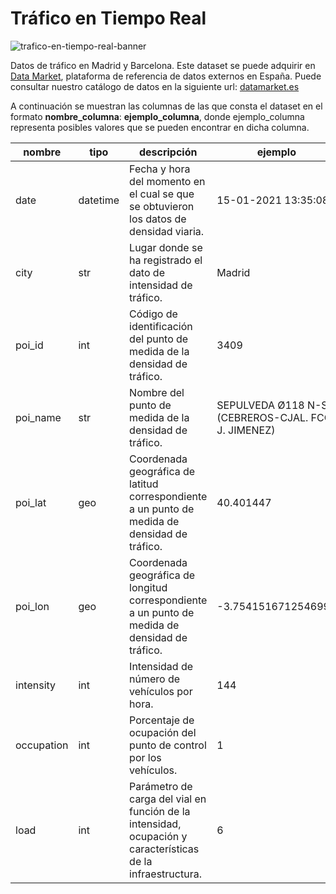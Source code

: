 # Tráfico en Tiempo Real

![trafico-en-tiempo-real-banner](https://datamarket.es/static/core/img/banners/trafico-en-tiempo-real-banner.png)

Datos de tráfico en Madrid y Barcelona. Este dataset se puede adquirir en [Data Market](https://datamarket.es/#trafico-en-tiempo-real-dataset), plataforma de referencia de datos externos en España. Puede consultar nuestro catálogo de datos en la siguiente url: [datamarket.es](https://datamarket.es/)

A continuación se muestran las columnas de las que consta el dataset en el formato __nombre_columna__: __ejemplo_columna__, donde ejemplo_columna representa posibles valores que se pueden encontrar en dicha columna.

| nombre     | tipo     | descripción                                                                                                 | ejemplo                                             |
|------------|----------|-------------------------------------------------------------------------------------------------------------|-----------------------------------------------------|
| date       | datetime | Fecha y hora del momento en el cual se que se obtuvieron los datos de densidad viaria.                      | 15-01-2021 13:35:08                                 |
| city       | str      | Lugar donde se ha registrado el dato de intensidad de tráfico.                                              | Madrid                                              |
| poi_id     | int      | Código de identificación del punto de medida de la densidad de tráfico.                                     | 3409                                                |
| poi_name   | str      | Nombre del punto de medida de la densidad de tráfico.                                                       | SEPULVEDA Ø118 N-S (CEBREROS-CJAL. FCO. J. JIMENEZ) |
| poi_lat    | geo      | Coordenada geográfica de latitud correspondiente a un punto de medida de densidad de tráfico.               | 40.401447                                           |
| poi_lon   | geo      | Coordenada geográfica de longitud correspondiente a un punto de medida de densidad de tráfico.              | -3.7541516712546996                                 |
| intensity  | int      | Intensidad de número de vehículos por hora.                                                                 | 144                                                 |
| occupation | int      | Porcentaje de ocupación del punto de control por los vehículos.                                             | 1                                                   |
| load       | int      | Parámetro de carga del vial en función de la intensidad, ocupación y características de la infraestructura. | 6                                                   |
